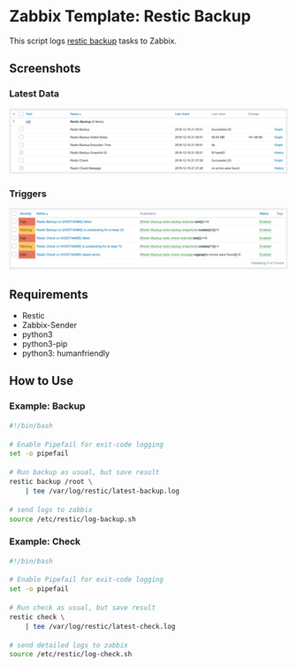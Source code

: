 # Zabbix Template: Restic Backup

This script logs [restic backup](https://restic.net/) tasks to Zabbix.

## Screenshots
### Latest Data
![Latest Data](screenshots/data.png)

### Triggers
![Triggers](screenshots/triggers.png)

## Requirements
* Restic
* Zabbix-Sender
* python3
* python3-pip
* python3: humanfriendly

## How to Use

### Example: Backup
```bash
#!/bin/bash

# Enable Pipefail for exit-code logging
set -o pipefail

# Run backup as usual, but save result
restic backup /root \
	| tee /var/log/restic/latest-backup.log

# send logs to zabbix
source /etc/restic/log-backup.sh
```

### Example: Check
```bash
#!/bin/bash

# Enable Pipefail for exit-code logging
set -o pipefail

# Run check as usual, but save result
restic check \
	| tee /var/log/restic/latest-check.log

# send detailed logs to zabbix
source /etc/restic/log-check.sh
```

